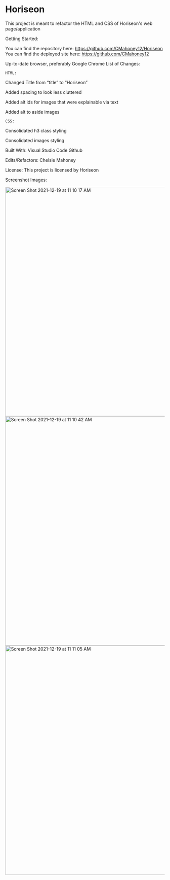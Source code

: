 # Horiseon

This project is meant to refactor the HTML and CSS of Horiseon's web page/application


Getting Started:

You can find the repository here:  https://github.com/CMahoney12/Horiseon
You can find the deployed site here: https://github.com/CMahoney12

Up-to-date browser, preferably Google Chrome
List of Changes:

    HTML:
Changed Title from “title” to “Horiseon”

Added spacing to look less cluttered

Added alt ids for images that were explainable via text

Added alt to aside images

    CSS:
Consolidated h3 class styling

Consolidated images styling

Built With:
Visual Studio Code
Github

Edits/Refactors:
Chelsie Mahoney

License:
This project is licensed by Horiseon

Screenshot Images:

<img width="723" alt="Screen Shot 2021-12-19 at 11 10 17 AM" src="https://user-images.githubusercontent.com/93498408/146686812-623352d1-ac50-4caa-9f6a-2606bbf26279.png">
<img width="723" alt="Screen Shot 2021-12-19 at 11 10 42 AM" src="https://user-images.githubusercontent.com/93498408/146686820-925a6977-7030-4bfb-accf-0f9d17493687.png">
<img width="723" alt="Screen Shot 2021-12-19 at 11 11 05 AM" src="https://user-images.githubusercontent.com/93498408/146686833-03a5d145-6393-407a-a0d7-18f4979f3621.png">
